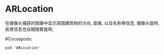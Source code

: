 # ARLocation
在摄像头捕获的图像中显示周围建筑物的方向, 距离, 以及名称等信息, 摄像头旋转, 街景信息也会跟随着旋转;

#Cocoapods:

    pod 'ARLocation'


